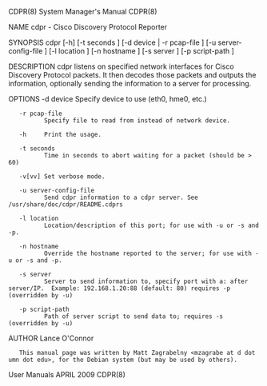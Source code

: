 CDPR(8)                                                                             System Manager's Manual                                                                             CDPR(8)

NAME
       cdpr - Cisco Discovery Protocol Reporter

SYNOPSIS
       cdpr [-h] [-t seconds ] [-d device | -r pcap-file ] [-u server-config-file ] [-l location ] [-n hostname ] [-s server ] [-p script-path ]

DESCRIPTION
       cdpr  listens  on  specified network interfaces for Cisco Discovery Protocol packets. It then decodes those packets and outputs the information, optionally sending the information to a
       server for processing.

OPTIONS
       -d device
              Specify device to use (eth0, hme0, etc.)

       -r pcap-file
              Specify file to read from instead of network device.

       -h     Print the usage.

       -t seconds
              Time in seconds to abort waiting for a packet (should be > 60)

       -v[vv] Set verbose mode.

       -u server-config-file
              Send cdpr information to a cdpr server. See /usr/share/doc/cdpr/README.cdprs

       -l location
              Location/description of this port; for use with -u or -s and -p.

       -n hostname
              Override the hostname reported to the server; for use with -u or -s and -p.

       -s server
              Server to send information to, specify port with a: after server/IP.  Example: 192.168.1.20:88 (default: 80) requires -p (overridden by -u)

       -p script-path
              Path of server script to send data to; requires -s (overridden by -u)

AUTHOR
       Lance O'Connor <lance at ronnoco dot net>

       This manual page was written by Matt Zagrabelny <mzagrabe at d dot umn dot edu>, for the Debian system (but may be used by others).

User Manuals                                                                               APRIL 2009                                                                                   CDPR(8)

